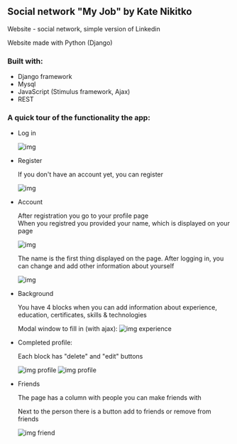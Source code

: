 ## Social network "My Job" by Kate Nikitko

Website - social network, simple version of Linkedin

Website made with Python (Django)

### Built with:
* Django framework
* Mysql
* JavaScript (Stimulus framework, Ajax)
* REST

### A quick tour of the functionality the app:

- Log in <br>

    ![img](img/log_in.png)

- Register

    If you don't have an account yet, you can register

    ![img](img/signup.png)

- Account

    After registration you go to your profile page <br>
    When you registred you provided your name, which is displayed on your page
    
    ![img](img/empty_page.png)

    The name is the first thing displayed on the page. After logging in, you can change and add other information about yourself
    
    ![img](img/edit_account.png)

- Background

    You have 4 blocks when you can add information about experience, education, certificates, skills & technologies <br>
    
    Modal window to fill in (with ajax):
    ![img experience](img/experience.png)

- Сompleted profile:
    
    Each block has "delete" and "edit" buttons

    ![img profile](img/profile_1.png)
    ![img profile](img/profile_2.png)

- Friends

    The page has a column with people you can make friends with
    
    Next to the person there is a button add to friends or remove from friends 
    
    ![img friend](img/friends.png)